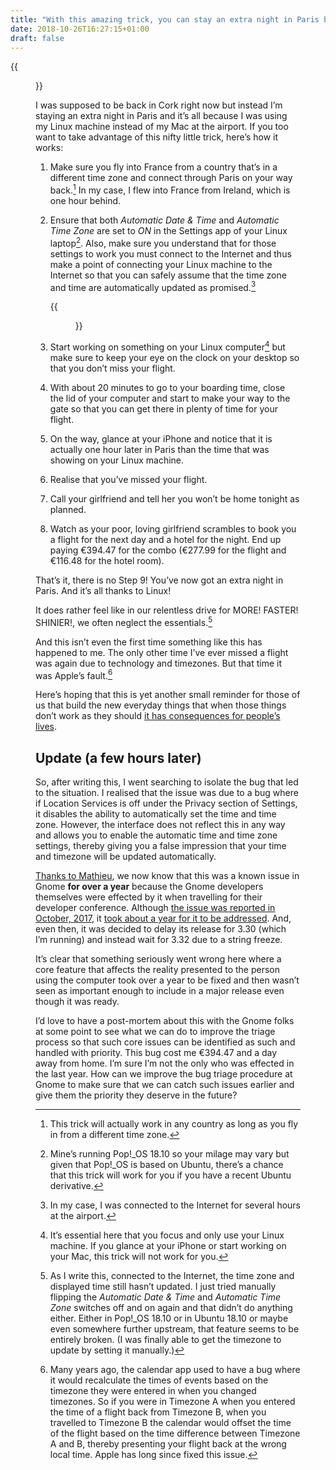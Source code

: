 ```yaml
---
title: "With this amazing trick, you can stay an extra night in Paris but only if you use Linux!"
date: 2018-10-26T16:27:15+01:00
draft: false
---
```


{{<figure src="time-4-25-5-25-pm.jpg" alt="A screenshot of my desktop showing that my machine thinks the local time in Paris is 4:25PM while it is actually 5:25PM." caption="Give or take an hour.">}}

I was supposed to be back in Cork right now but instead I’m staying an extra night in Paris and it’s all because I was using my Linux machine instead of my Mac at the airport. If you too want to take advantage of this nifty little trick, here’s how it works:

1. Make sure you fly into France from a country that’s in a different time zone and connect through Paris on your way back.[^1] In my case, I flew into France from Ireland, which is one hour behind.

2. Ensure that both _Automatic Date & Time_ and _Automatic Time Zone_ are set to _ON_ in the Settings app of your Linux laptop[^2]. Also, make sure you understand that for those settings to work you must connect to the Internet and thus make a point of connecting your Linux machine to the Internet so that you can safely assume that the time zone and time are automatically updated as promised.[^3]

    {{<figure src="settings-time-and-date.png" alt="Screenshot of my Time and Date settings showing that even though automatic date and time and automatic time zone are set to ON, the time has not updated." caption="Linux can automatically update your time and timezone… sometimes… maybe.">}}

3. Start working on something on your Linux computer[^4] but make sure to keep your eye on the clock on your desktop so that you don’t miss your flight.

4. With about 20 minutes to go to your boarding time, close the lid of your computer and start to make your way to the gate so that you can get there in plenty of time for your flight.

5. On the way, glance at your iPhone and notice that it is actually one hour later in Paris than the time that was showing on your Linux machine.

6. Realise that you’ve missed your flight.

7. Call your girlfriend and tell her you won’t be home tonight as planned.

8. Watch as your poor, loving girlfriend scrambles to book you a flight for the next day and a hotel for the night. End up paying €394.47 for the combo (€277.99 for the flight and €116.48 for the hotel room).

That’s it, there is no Step 9! You’ve now got an extra night in Paris. And it’s all thanks to Linux!

It does rather feel like in our relentless drive for MORE! FASTER! SHINIER!, we often neglect the essentials.[^5]

And this isn’t even the first time something like this has happened to me. The only other time I’ve ever missed a flight was again due to technology and timezones. But that time it was Apple’s fault.[^6]

Here’s hoping that this is yet another small reminder for those of us that build the new everyday things that when those things don’t work as they should [it has consequences for people’s lives](http://www.breakingthin.gs/this-is-all-there-is.html).

## Update (a few hours later)

So, after writing this, I went searching to isolate the bug that led to the situation. I realised that the issue was due to a bug where if Location Services is off under the Privacy section of Settings, it disables the ability to automatically set the time and time zone. However, the interface does not reflect this in any way and allows you to enable the automatic time and time zone settings, thereby giving you a false impression that your time and timezone will be updated automatically.

[Thanks to Mathieu](https://mstdn.fr/@mathieu/100963293983797012), we now know that this was a known issue in Gnome __for over a year__ because the Gnome developers themselves were effected by it when travelling for their developer conference. Although [the issue was reported in October, 2017](https://bugzilla.gnome.org/show_bug.cgi?id=788714), it [took about a year for it to be addressed](https://gitlab.gnome.org/GNOME/gnome-control-center/merge_requests/165). And, even then, it was decided to delay its release for 3.30 (which I’m running) and instead wait for 3.32 due to a string freeze.

It’s clear that something seriously went wrong here where a core feature that affects the reality presented to the person using the computer took over a year to be fixed and then wasn’t seen as important enough to include in a major release even though it was ready.

I’d love to have a post-mortem about this with the Gnome folks at some point to see what we can do to improve the triage process so that such core issues can be identified as such and handled with priority. This bug cost me €394.47 and a day away from home. I’m sure I’m not the only who was effected in the last year. How can we improve the bug triage procedure at Gnome to make sure that we can catch such issues earlier and give them the priority they deserve in the future?

[^1]: This trick will actually work in any country as long as you fly in from a different time zone.

[^2]: Mine’s running Pop!_OS 18.10 so your milage may vary but given that Pop!_OS is based on Ubuntu, there’s a chance that this trick will work for you if you have a recent Ubuntu derivative.

[^3]: In my case, I was connected to the Internet for several hours at the airport.

[^4]: It’s essential here that you focus and only use your Linux machine. If you glance at your iPhone or start working on your Mac, this trick will not work for you.

[^5]: As I write this, connected to the Internet, the time zone and displayed time still hasn’t updated. I just tried manually flipping the _Automatic Date & Time_ and _Automatic Time Zone_ switches off and on again and that didn’t do anything either. Either in Pop!_OS 18.10 or in Ubuntu 18.10 or maybe even somewhere further upstream, that feature seems to be entirely broken. (I was finally able to get the timezone to update by setting it manually.)

[^6]: Many years ago, the calendar app used to have a bug where it would recalculate the times of events based on the timezone they were entered in when you changed timezones. So if you were in Timezone A when you entered the time of a flight back from Timezone B, when you travelled to Timezone B the calendar would offset the time of the flight based on the time difference between Timezone A and B, thereby presenting your flight back at the wrong local time. Apple has long since fixed this issue.
